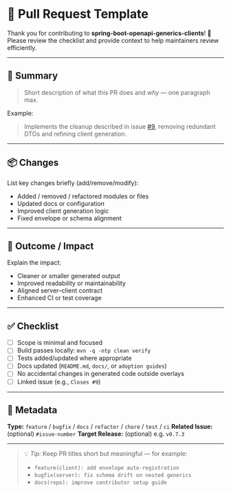 # 🧩 Pull Request Template

Thank you for contributing to **spring-boot-openapi-generics-clients**! 🙌
Please review the checklist and provide context to help maintainers review efficiently.

---

## 🎯 Summary

> Short description of what this PR does and *why* — one paragraph max.

Example:

> Implements the cleanup described in issue [#9](https://github.com/bsayli/spring-boot-openapi-generics-clients/issues/9), removing redundant DTOs and refining client generation.

---

## 📦 Changes

List key changes briefly (add/remove/modify):

* Added / removed / refactored modules or files
* Updated docs or configuration
* Improved client generation logic
* Fixed envelope or schema alignment

---

## 🧠 Outcome / Impact

Explain the impact:

* Cleaner or smaller generated output
* Improved readability or maintainability
* Aligned server–client contract
* Enhanced CI or test coverage

---

## ✅ Checklist

* [ ] Scope is minimal and focused
* [ ] Build passes locally: `mvn -q -ntp clean verify`
* [ ] Tests added/updated where appropriate
* [ ] Docs updated (`README.md`, `docs/`, or `adoption guides`)
* [ ] No accidental changes in generated code outside overlays
* [ ] Linked issue (e.g., `Closes #9`)

---

## 🧾 Metadata

**Type:** `feature` / `bugfix` / `docs` / `refactor` / `chore` / `test` / `ci`
**Related Issue:** (optional) `#issue-number`
**Target Release:** (optional) e.g. `v0.7.3`

---

> 💡 *Tip:* Keep PR titles short but meaningful — for example:
>
> * `feature(client): add envelope auto-registration`
> * `bugfix(server): fix schema drift on nested generics`
> * `docs(repo): improve contributor setup guide`
